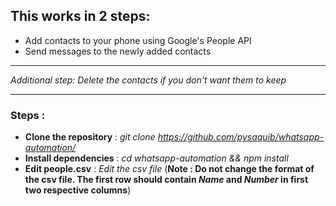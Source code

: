 ## This works in 2 steps: 
- Add contacts to your phone using Google's People API
- Send messages to the newly added contacts
---
*Additional step: Delete the contacts if you don't want them to keep*

---

### Steps :
- **Clone the repository** : *git clone https://github.com/pysaquib/whatsapp-automation/*
- **Install dependencies** : *cd whatsapp-automation && npm install*
- **Edit people.csv** : *Edit the csv file* (**Note : Do not change the format of the csv file. The first row should contain *Name* and *Number* in first two respective columns**)

